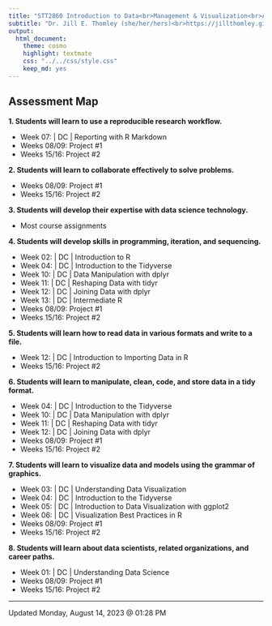 ```yaml
---
title: "STT2860 Introduction to Data<br>Management & Visualization<br>Assessment Map for Fall 2023"
subtitle: "Dr. Jill E. Thomley (she/her/hers)<br>https://jillthomley.github.io/<br>thomleyje@appstate.edu" 
output: 
  html_document: 
    theme: cosmo
    highlight: textmate
    css: "../../css/style.css"
    keep_md: yes
---
```


## Assessment Map

**1. Students will learn to use a reproducible research workflow.**

* Week 07: | DC | Reporting with R Markdown
* Weeks 08/09: Project #1
* Weeks 15/16: Project #2

**2. Students will learn to collaborate effectively to solve problems.**

* Weeks 08/09: Project #1
* Weeks 15/16: Project #2

**3. Students will develop their expertise with data science technology.**

* Most course assignments

**4. Students will develop skills in programming, iteration, and sequencing.**

* Week 02: | DC | Introduction to R
* Week 04: | DC | Introduction to the Tidyverse
* Week 10: | DC | Data Manipulation with dplyr
* Week 11: | DC | Reshaping Data with tidyr
* Week 12: | DC | Joining Data with dplyr
* Week 13: | DC | Intermediate R
* Weeks 08/09: Project #1
* Weeks 15/16: Project #2

**5. Students will learn how to read data in various formats and write to a file.**

* Week 12: | DC | Introduction to Importing Data in R
* Weeks 15/16: Project #2

**6. Students will learn to manipulate, clean, code, and store data in a tidy format.**

* Week 04: | DC | Introduction to the Tidyverse
* Week 10: | DC | Data Manipulation with dplyr
* Week 11: | DC | Reshaping Data with tidyr
* Week 12: | DC | Joining Data with dplyr
* Weeks 08/09: Project #1
* Weeks 15/16: Project #2

**7. Students will learn to visualize data and models using the grammar of graphics.**

* Week 03: | DC | Understanding Data Visualization
* Week 04: | DC | Introduction to the Tidyverse
* Week 05: | DC | Introduction to Data Visualization with ggplot2
* Week 06: | DC | Visualization Best Practices in R
* Weeks 08/09: Project #1
* Weeks 15/16: Project #2

**8. Students will learn about data scientists, related organizations, and career paths.**

* Week 01: | DC | Understanding Data Science
* Weeks 08/09: Project #1
* Weeks 15/16: Project #2

<hr>

Updated Monday, August 14, 2023 @ 01:28 PM

